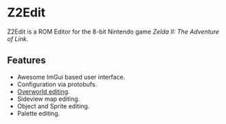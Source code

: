 # Z2Edit

Z2Edit is a ROM Editor for the 8-bit Nintendo game *Zelda II: The Adventure of Link*.

## Features

* Awesome ImGui based user interface.
* Configuration via protobufs.
* [Overworld editing](overworld-editor.md).
* Sideview map editing.
* Object and Sprite editing.
* Palette editing.
